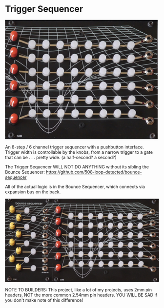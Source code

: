 # Trigger Sequencer

<img src="trigger-sequencer.JPG" width=500>

An 8-step / 6 channel trigger sequencer with a pushbutton interface. Trigger width is controllable by the knobs, from a narrow trigger to a gate that can be . . . pretty wide. (a half-second? a second?)

The Trigger Sequencer WILL NOT DO ANYTHING without its sibling the Bounce Sequencer: https://github.com/508-loop-detected/bounce-sequencer

All of the actual logic is in the Bounce Sequencer, which connects via expansion bus on the back.

<img src="bounce-plus-triggers.JPG" width=700>

NOTE TO BUILDERS: This project, like a lot of my projects, uses 2mm pin headers, NOT the more common 2.54mm pin headers. YOU WILL BE SAD if you don't make note of this difference!
